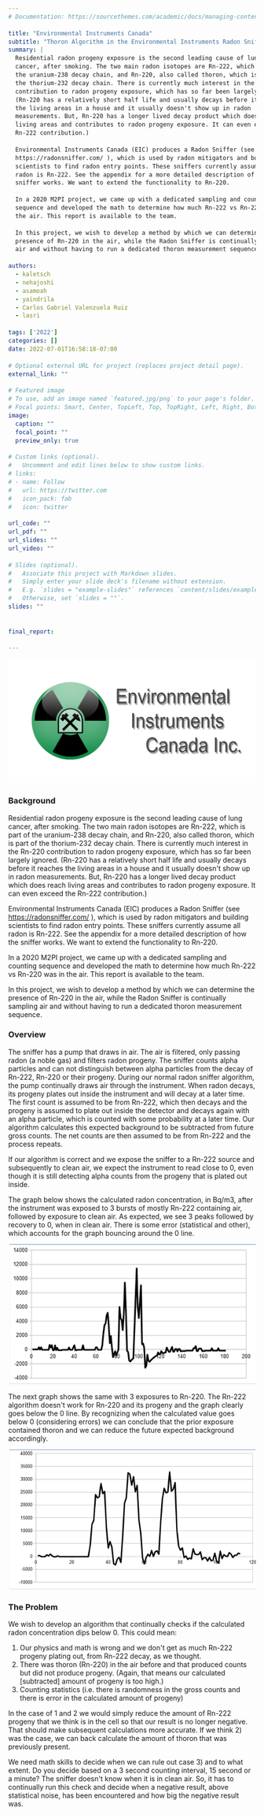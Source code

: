 ```yaml
---
# Documentation: https://sourcethemes.com/academic/docs/managing-content/

title: "Environmental Instruments Canada"
subtitle: "Thoron Algorithm in the Environmental Instruments Radon Sniffer"
summary: |
  Residential radon progeny exposure is the second leading cause of lung
  cancer, after smoking. The two main radon isotopes are Rn-222, which is part of
  the uranium-238 decay chain, and Rn-220, also called thoron, which is part of
  the thorium-232 decay chain. There is currently much interest in the Rn-220
  contribution to radon progeny exposure, which has so far been largely ignored.
  (Rn-220 has a relatively short half life and usually decays before it reaches
  the living areas in a house and it usually doesn't show up in radon
  measurements. But, Rn-220 has a longer lived decay product which does reach
  living areas and contributes to radon progeny exposure. It can even exceed the
  Rn-222 contribution.)

  Environmental Instruments Canada (EIC) produces a Radon Sniffer (see
  https://radonsniffer.com/ ), which is used by radon mitigators and building
  scientists to find radon entry points. These sniffers currently assume all
  radon is Rn-222. See the appendix for a more detailed description of how the
  sniffer works. We want to extend the functionality to Rn-220. 

  In a 2020 M2PI project, we came up with a dedicated sampling and counting
  sequence and developed the math to determine how much Rn-222 vs Rn-220 was in
  the air. This report is available to the team.

  In this project, we wish to develop a method by which we can determine the
  presence of Rn-220 in the air, while the Radon Sniffer is continually sampling
  air and without having to run a dedicated thoron measurement sequence.

authors:
  - kaletsch
  - nehajoshi
  - asamoah
  - yaindrila
  - Carlos Gabriel Valenzuela Ruiz
  - lasri

tags: ['2022']
categories: []
date: 2022-07-01T16:58:18-07:00

# Optional external URL for project (replaces project detail page).
external_link: ""

# Featured image
# To use, add an image named `featured.jpg/png` to your page's folder.
# Focal points: Smart, Center, TopLeft, Top, TopRight, Left, Right, BottomLeft, Bottom, BottomRight.
image:
  caption: ""
  focal_point: ""
  preview_only: true

# Custom links (optional).
#   Uncomment and edit lines below to show custom links.
# links:
# - name: Follow
#   url: https://twitter.com
#   icon_pack: fab
#   icon: twitter

url_code: ""
url_pdf: ""
url_slides: ""
url_video: ""

# Slides (optional).
#   Associate this project with Markdown slides.
#   Simply enter your slide deck's filename without extension.
#   E.g. `slides = "example-slides"` references `content/slides/example-slides.md`.
#   Otherwise, set `slides = ""`.
slides: ""


final_report:

---
```


![](EICLogo.jpg)

### Background
Residential radon progeny exposure is the second leading cause of lung cancer,
after smoking. The two main radon isotopes are Rn-222, which is part of the
uranium-238 decay chain, and Rn-220, also called thoron, which is part of the
thorium-232 decay chain. There is currently much interest in the Rn-220
contribution to radon progeny exposure, which has so far been largely ignored.
(Rn-220 has a relatively short half life and usually decays before it reaches
the living areas in a house and it usually doesn't show up in radon
measurements. But, Rn-220 has a longer lived decay product which does reach
living areas and contributes to radon progeny exposure. It can even exceed the
Rn-222 contribution.)

Environmental Instruments Canada (EIC) produces a Radon Sniffer (see
https://radonsniffer.com/ ), which is used by radon mitigators and building
scientists to find radon entry points. These sniffers currently assume all
radon is Rn-222. See the appendix for a more detailed description of how the
sniffer works. We want to extend the functionality to Rn-220. 

In a 2020 M2PI project, we came up with a dedicated sampling and counting
sequence and developed the math to determine how much Rn-222 vs Rn-220 was in
the air. This report is available to the team.

In this project, we wish to develop a method by which we can determine the
presence of Rn-220 in the air, while the Radon Sniffer is continually sampling
air and without having to run a dedicated thoron measurement sequence.

### Overview
The sniffer has a pump that draws in air. The air is filtered, only passing
radon (a noble gas) and filters radon progeny. The sniffer counts alpha
particles and can not distinguish between alpha particles from the decay of
Rn-222, Rn-220 or their progeny. During our normal radon sniffer algorithm, the
pump continually draws air through the instrument. When radon decays, its
progeny plates out inside the instrument and will decay at a later time. The
first count is assumed to be from Rn-222, which then decays and the progeny is
assumed to plate out inside the detector and decays again with an alpha
particle, which is counted with some probability at a later time. Our algorithm
calculates this expected background to be subtracted from future gross counts.
The net counts are then assumed to be from Rn-222 and the process repeats.

If our algorithm is correct and we expose the sniffer to a Rn-222 source and
subsequently to clean air, we expect the instrument to read close to 0, even
though it is still detecting alpha counts from the progeny that is plated out
inside.

The graph below shows the calculated radon concentration, in Bq/m3, after the
instrument was exposed to 3 bursts of mostly Rn-222 containing air, followed by
exposure to clean air. As expected, we see 3 peaks followed by recovery to 0,
when in clean air. There is some error (statistical and other), which accounts
for the graph bouncing around the 0 line.

![](Picture1.png)

The next graph shows the same with 3 exposures to Rn-220. The Rn-222 algorithm
doesn't work for Rn-220 and its progeny and the graph clearly goes below the 0
line. By recognizing when the calculated value goes below 0 (considering
errors) we can conclude that the prior exposure contained thoron and we can
reduce the future expected background accordingly.

![](featured.png)

### The Problem
We wish to develop an algorithm that continually checks if the calculated
radon concentration dips below 0. This could mean:

1. Our physics and math is wrong and we don't get as much Rn-222 progeny
plating out, from Rn-222 decay, as we thought.
1. There was thoron (Rn-220) in the air before and that produced counts but did
not produce progeny. (Again, that means our calculated [subtracted] amount of
progeny is too high.)
1. Counting statistics (i.e. there is randomness in the gross counts and there
is error in the calculated amount of progeny)

In the case of 1 and 2 we would simply reduce the amount of Rn-222 progeny that
we think is in the cell so that our result is no longer negative. That should
make subsequent calculations more accurate. If we think 2) was the case, we can
back calculate the amount of thoron that was previously present.

We need math skills to decide when we can rule out case 3) and to what extent.
Do you decide based on a 3 second counting interval, 15 second or a minute? The
sniffer doesn't know when it is in clean air. So, it has to continually run
this check and decide when a negative result,  above statistical noise, has
been encountered and how big the negative result was.
